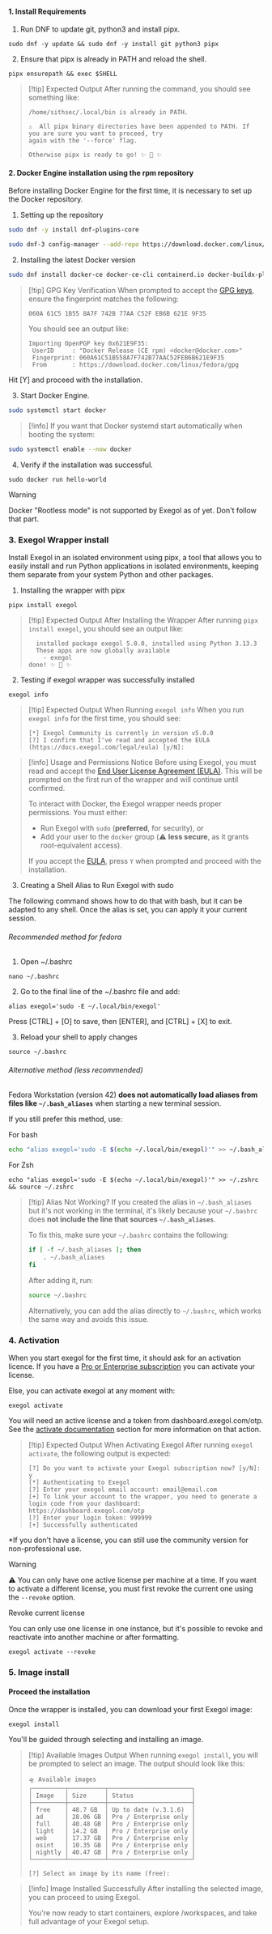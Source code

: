 
#### 1. Install Requirements

1. Run DNF to update git, python3 and install pipx. 

```shell
sudo dnf -y update && sudo dnf -y install git python3 pipx
```

2. Ensure that pipx is already in PATH and reload the shell.

```shell
pipx ensurepath && exec $SHELL
```


> [!tip] Expected Output
> After running the command, you should see something like:
>
> ```shell
> /home/sithsec/.local/bin is already in PATH.
> 
> ⚠️  All pipx binary directories have been appended to PATH. If you are sure you want to proceed, try
> again with the '--force' flag.
> 
> Otherwise pipx is ready to go! ✨ 🌟 ✨
> ```


#### 2. Docker Engine installation using the rpm repository

Before installing Docker Engine for the first time, it is necessary to set up the Docker repository. 

1. Setting up the repository

```bash
sudo dnf -y install dnf-plugins-core
```

```bash
sudo dnf-3 config-manager --add-repo https://download.docker.com/linux/fedora/docker-ce.repo
```

2. Installing the latest Docker version

```bash
sudo dnf install docker-ce docker-ce-cli containerd.io docker-buildx-plugin docker-compose-plugin
```


> [!tip] GPG Key Verification
> When prompted to accept the [GPG keys](https://docs.docker.com/engine/install/fedora/), ensure the fingerprint matches the following:
>
> `060A 61C5 1B55 8A7F 742B 77AA C52F EB6B 621E 9F35`
>
> You should see an output like:
>
> ```
> Importing OpenPGP key 0x621E9F35:
>  UserID     : "Docker Release (CE rpm) <docker@docker.com>"
>  Fingerprint: 060A61C51B558A7F742B77AAC52FEB6B621E9F35
>  From       : https://download.docker.com/linux/fedora/gpg
> ```

Hit [Y] and proceed with the installation. 


3. Start Docker Engine. 

```bash
sudo systemctl start docker 
```

> [!info] If you want that Docker systemd start automatically when booting the system:

```bash
sudo systemctl enable --now docker
```

4. Verify if the installation was successful.

```shell
sudo docker run hello-world
```


> [!warning]
> Docker "Rootless mode" is not supported by Exegol as of yet. Don't follow that part.



### 3. Exegol Wrapper install

Install Exegol in an isolated environment using pipx, a tool that allows you to easily install and run Python applications in isolated environments, keeping them separate from your system Python and other packages.

1. Installing the wrapper with pipx
```shell
pipx install exegol
```


> [!tip] Expected Output After Installing the Wrapper
> After running `pipx install exegol`, you should see an output like:
>
> ```shell
>   installed package exegol 5.0.0, installed using Python 3.13.3
>   These apps are now globally available
>     - exegol
> done! ✨ 🌟 ✨
> ```



2. Testing if exegol wrapper was successfully installed

```shell
exegol info
```



> [!tip] Expected Output When Running `exegol info`
> When you run `exegol info` for the first time, you should see:
>
> ```shell
> [*] Exegol Community is currently in version v5.0.0
> [?] I confirm that I've read and accepted the EULA (https://docs.exegol.com/legal/eula) [y/N]:
> ```



> [!info]  Usage and Permissions Notice
> Before using Exegol, you must read and accept the [End User License Agreement (EULA)](https://docs.exegol.com/legal/eula). This will be prompted on the first run of the wrapper and will continue until confirmed.
>
> To interact with Docker, the Exegol wrapper needs proper permissions. You must either:
> - Run Exegol with `sudo` (**preferred**, for security), or
> - Add your user to the `docker` group (⚠️ **less secure**, as it grants root-equivalent access).
>
> If you accept the [EULA](https://docs.exegol.com/legal/eula), press `Y` when prompted and proceed with the installation.



3. Creating a Shell Alias to Run Exegol with sudo

The following command shows how to do that with bash, but it can be adapted to any shell. Once the alias is set, you can apply it your current session.

###### Recommended method for fedora

1. Open ~/.bashrc

```
nano ~/.bashrc
```

2. Go to the final line of the ~/.bashrc file and add:


```shell
alias exegol='sudo -E ~/.local/bin/exegol'
```


Press [CTRL] + [O] to save, then [ENTER], and [CTRL] + [X] to exit.

3. Reload your shell to apply changes

```shell
source ~/.bashrc
```



###### Alternative method (less recommended)

Fedora Workstation (version 42) **does not automatically load aliases from files like `~/.bash_aliases`** when starting a new terminal session.

If you still prefer this method, use:

For bash
```bash
echo "alias exegol='sudo -E $(echo ~/.local/bin/exegol)'" >> ~/.bash_aliases && source ~/.bash_aliases
```

For Zsh

```
echo "alias exegol='sudo -E $(echo ~/.local/bin/exegol)'" >> ~/.zshrc && source ~/.zshrc
```



> [!tip] Alias Not Working?
> If you created the alias in `~/.bash_aliases` but it's not working in the terminal, it's likely because your `~/.bashrc` does **not include the line that sources `~/.bash_aliases`**.
>
> To fix this, make sure your `~/.bashrc` contains the following:
>
> ```bash
> if [ -f ~/.bash_aliases ]; then
>     . ~/.bash_aliases
> fi
> ```
>
> After adding it, run:
>
> ```bash
> source ~/.bashrc
> ```
>
> Alternatively, you can add the alias directly to `~/.bashrc`, which works the same way and avoids this issue.



### 4. Activation 

When you start exegol for the first time, it should ask for an activation licence. If you have a [Pro or Enterprise subscription](https://exegol.com/pricing) you can activate your license.

Else, you can activate exegol at any moment with:

```shell
exegol activate
```

You will need an active license and a token from dashboard.exegol.com/otp. See the [activate documentation](https://docs.exegol.com/wrapper/cli/activate) section for more information on that action.



> [!tip] Expected Output When Activating Exegol
> After running `exegol activate`, the following output is expected:
>
> ```shell
> [?] Do you want to activate your Exegol subscription now? [y/N]: y
> [*] Authenticating to Exegol                                                                                                  
> [?] Enter your exegol email account: email@email.com
> [+] To link your account to the wrapper, you need to generate a login code from your dashboard:                               
> https://dashboard.exegol.com/otp                                                                                              
> [?] Enter your login token: 999999
> [+] Successfully authenticated                         
> ```


*If you don't have a license, you can still use the community version for non-professional use.


> [!warning]
> ⚠️ You can only have one active license per machine at a time.
> If you want to activate a different license, you must first revoke the current one using the `--revoke` option.


Revoke current license 

You can only use one license in one instance, but it's possible to revoke and reactivate into another machine or after formatting.

```shell
exegol activate --revoke
```

### 5. Image install

#### Proceed the installation

Once the wrapper is installed, you can download your first Exegol image:

```shell
exegol install
```

You'll be guided through selecting and installing an image.

> [!tip] Available Images Output
> When running `exegol install`, you will be prompted to select an image. The output should look like this:
>
> ```shell
> 🛸 Available images                           
> ┌─────────┬──────────┬───────────────────────┐
> │ Image   │ Size     │ Status                │
> ├─────────┼──────────┼───────────────────────┤
> │ free    │ 48.7 GB  │ Up to date (v.3.1.6)  │
> │ ad      │ 28.06 GB │ Pro / Enterprise only │
> │ full    │ 40.48 GB │ Pro / Enterprise only │
> │ light   │ 14.2 GB  │ Pro / Enterprise only │
> │ web     │ 17.37 GB │ Pro / Enterprise only │
> │ osint   │ 10.35 GB │ Pro / Enterprise only │
> │ nightly │ 40.47 GB │ Pro / Enterprise only │
> └─────────┴──────────┴───────────────────────┘
> 
> [?] Select an image by its name (free): 
> ```

> [!info] Image Installed Successfully
> After installing the selected image, you can proceed to using Exegol.
>
> You're now ready to start containers, explore /workspaces, and take full advantage of your Exegol setup.
